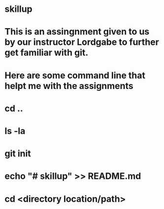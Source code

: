 # skillup
# This is an assingnment given to us by our instructor Lordgabe to further get familiar with git. 
# Here are some command line that helpt me with the assignments
# cd ..
# ls -la 
# git init
# echo "# skillup" >> README.md 
# cd <directory location/path>